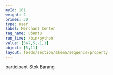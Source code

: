 ```yaml
---
myId: 101
weight: 2
primes: 30
type: user
label: Merchant Center
tag_name: ubuntu
run_time: /bin/python
value: [547,5,-1,1]
object: [5,11]
layout: feeds/section/skema/sequence/property
---
```

participant Stok Barang
